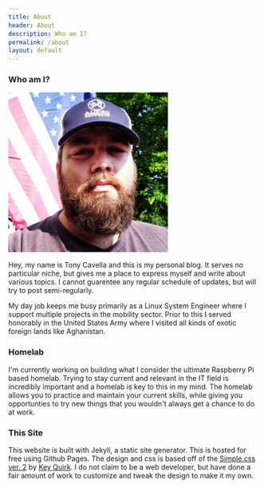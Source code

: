 ```yaml
---
title: About
header: About
description: Who am I?
permalink: /about
layout: default
---
```


### Who am I?

<div class="container">
    <img alt="Tony Cavella Profile" src="/assets/images/tc-profile-square.jpg" />
    <div class="overlay">
    </div>
</div>

<p class="medium">
Hey, my name is Tony Cavella and this is my personal blog. It serves no particular niche, but gives me a place to express myself and write about various topics. I cannot guarentee any regular schedule of updates, but will try to post semi-regularly.</p>

<p class="smedium">My day job keeps me busy primarily as a Linux System Engineer where I support multiple projects in the mobility sector. Prior to this I served honorably in the United States Army where I visited all kinds of exotic foreign lands like Aghanistan.</p>

### Homelab
I'm currently working on building what I consider the ultimate Raspberry Pi based homelab. Trying to stay current and relevant in the IT field is incredibly important and a homelab is key to this in my mind. The homelab allows you to practice and maintain your current skills, while giving you opportunties to try new things that you wouldn't always get a chance to do at work.

### This Site
This website is built with Jekyll, a static site generator. This is hosted for free using Github Pages. The design and css is based off of the [Simple.css ver. 2](https://simplecss.org) by [Key Quirk](https://kevq.uk/about). I do not claim to be a web developer, but have done a fair amount of work to customize and tweak the design to make it my own.  